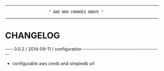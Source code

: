 --------------------------------------------------------------------------------
                        ^ ADD NEW CHANGES ABOVE ^
--------------------------------------------------------------------------------

CHANGELOG
=========

---- 0.0.2 / 2014-09-11 / configuration ----------------------------------------
* configurable aws creds and simpledb url
